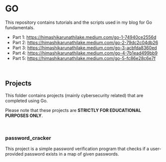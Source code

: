 # GO

This repository contains tutorials and the scripts used in my blog for Go fundamentals.  

- Part 1: https://himashikarunathilake.medium.com/go-1-74940ce2556d
- Part 2: https://himashikarunathilake.medium.com/go-2-79dc2c04db26
- Part 3: https://himashikarunathilake.medium.com/go-3-acbfda8360ed
- Part 4: https://himashikarunathilake.medium.com/go-4-7b1ead499bb9
- Part 5: https://himashikarunathilake.medium.com/go-5-fc86e28c6e7f

<br>

## Projects

This folder contains projects (mainly cybersecurity related) that are completed using Go.

Please note that these projects are **STRICTLY FOR EDUCATIONAL PURPOSES ONLY**.

<br>
  
### password_cracker

This project is a simple password verification program that checks if a user-provided password exists in a map of given passwords.